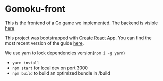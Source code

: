 # Gomoku-front

This is the frontend of a Go game we implemented.
The backend is visible [here](https://github.com/quentin-sommer/gomoku-back)

This project was bootstrapped with [Create React App](https://github.com/facebookincubator/create-react-app).
You can find the most recent version of the guide [here](https://github.com/facebookincubator/create-react-app/blob/master/packages/react-scripts/template/README.md).

We use yarn to lock dependencies version(`npm i -g yarn`)

* `yarn install`
* `npm start` for local dev on port 3000
* `npm build` to build an optimized bundle in /build
